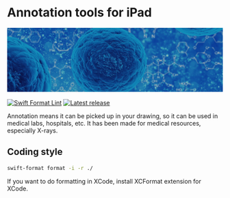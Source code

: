 # Annotation tools for iPad

![Resource for annotation](/TouchCanvas/Resources/images/visual-where.png?raw=true)

[![Swift Format Lint](https://github.com/cable8mm/annotation-ios/actions/workflows/swift-format-lint.yml/badge.svg)](https://github.com/cable8mm/annotation-ios/actions/workflows/swift-format-lint.yml)
[![Latest release](https://img.shields.io/github/v/release/cable8mm/annotation-ios?sort=semver)](https://github.com/cable8mm/annotation-ios/releases/latest)

Annotation means it can be picked up in your drawing, so it can be used in medical labs, hospitals, etc. It has been made for medical resources, especially X-rays.

## Coding style

```sh
swift-format format -i -r ./
```

If you want to do formatting in XCode, install XCFormat extension for XCode.

